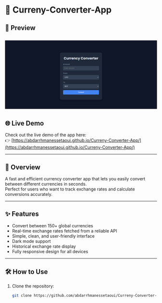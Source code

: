 # 💱 Curreny-Converter-App

## 👀 Preview

![Currency Converter Preview](pov.PNG)
---

## 🌐 Live Demo

Check out the live demo of the app here:  
👉 [https://abdarrhmanessetaoui.github.io/Curreny-Converter-App/](https://abdarrhmanessetaoui.github.io/Curreny-Converter-App/)

---

## 🚀 Overview

A fast and efficient currency converter app that lets you easily convert between different currencies in seconds.  
Perfect for users who want to track exchange rates and calculate conversions accurately.

---

## ✨ Features

- Convert between 150+ global currencies  
- Real-time exchange rates fetched from a reliable API  
- Simple, clean, and user-friendly interface  
- Dark mode support  
- Historical exchange rate display  
- Fully responsive design for all devices  

---

## 🛠️ How to Use

1. Clone the repository:  
   ```bash
   git clone https://github.com/abdarrhmanessetaoui/Curreny-Converter-App.git





